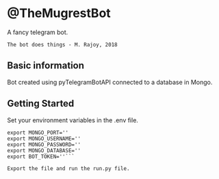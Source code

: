 # @TheMugrestBot

A fancy telegram bot.

```The bot does things - M. Rajoy, 2018```

## Basic information

Bot created using pyTelegramBotAPI connected to a database in Mongo.

## Getting Started

Set your environment variables in the .env file.

```export MONGO_HOST='178.62.217.132'
export MONGO_PORT=''
export MONGO_USERNAME=''
export MONGO_PASSWORD=''
export MONGO_DATABASE=''
export BOT_TOKEN=''```

Export the file and run the run.py file.

